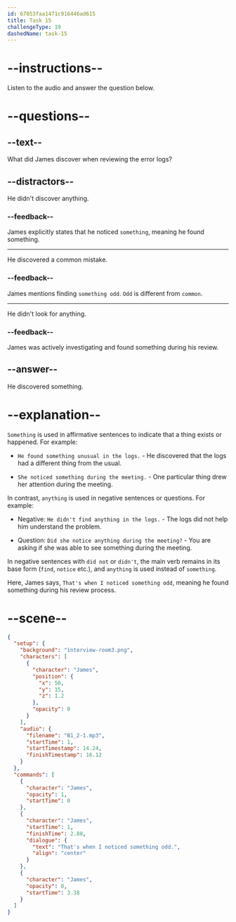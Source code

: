 ```yaml
---
id: 67053faa1471c916446ad615
title: Task 15
challengeType: 19
dashedName: task-15
---
```


<!-- (Audio) James: That's when I noticed something odd. -->

# --instructions--

Listen to the audio and answer the question below.

# --questions--

## --text--

What did James discover when reviewing the error logs?

## --distractors--

He didn't discover anything.

### --feedback--

James explicitly states that he noticed `something`, meaning he found something.

---

He discovered a common mistake.

### --feedback--

James mentions finding `something odd`. `Odd` is different from `common`.

---

He didn't look for anything.

### --feedback--

James was actively investigating and found something during his review.

## --answer--

He discovered something.

# --explanation--

`Something` is used in affirmative sentences to indicate that a thing exists or happened. For example:  

- `He found something unusual in the logs.` - He discovered that the logs had a different thing from the usual.

- `She noticed something during the meeting.` - One particular thing drew her attention during the meeting.

In contrast, `anything` is used in negative sentences or questions. For example:

- Negative: `He didn't find anything in the logs.` - The logs did not help him understand the problem.

- Question: `Did she notice anything during the meeting?` - You are asking if she was able to see something during the meeting.

In negative sentences with `did not` or `didn't`, the main verb remains in its base form (`find`, `notice` etc.), and `anything` is used instead of `something`.

Here, James says, `That's when I noticed something odd`, meaning he found something during his review process.

# --scene--

```json
{
  "setup": {
    "background": "interview-room3.png",
    "characters": [
      {
        "character": "James",
        "position": {
          "x": 50,
          "y": 15,
          "z": 1.2
        },
        "opacity": 0
      }
    ],
    "audio": {
      "filename": "B1_2-1.mp3",
      "startTime": 1,
      "startTimestamp": 14.24,
      "finishTimestamp": 16.12
    }
  },
  "commands": [
    {
      "character": "James",
      "opacity": 1,
      "startTime": 0
    },
    {
      "character": "James",
      "startTime": 1,
      "finishTime": 2.88,
      "dialogue": {
        "text": "That's when I noticed something odd.",
        "align": "center"
      }
    },
    {
      "character": "James",
      "opacity": 0,
      "startTime": 3.38
    }
  ]
}
```

